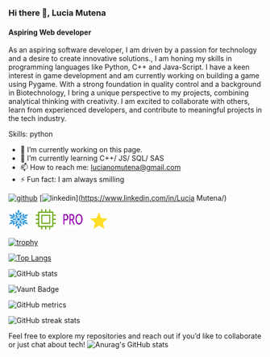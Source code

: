 
### Hi there 👋, Lucia Mutena
#### Aspiring Web developer
As an aspiring software developer, I am driven by a passion for technology and a desire to create innovative solutions., I am honing my skills in programming languages like Python, C++ and Java-Script. I have a keen interest in game development and am currently working on building a game using Pygame. With a strong foundation in quality control and a background in Biotechnology, I bring a unique perspective to my projects, combining analytical thinking with creativity. I am excited to collaborate with others, learn from experienced developers, and contribute to meaningful projects in the tech industry.

Skills: python

- 🔭 I’m currently working on this page. 
- 🌱 I’m currently learning C++/ JS/ SQL/ SAS
- 📫 How to reach me: lucianomutena@gmail.com 
- ⚡ Fun fact: I am always smilling 


[<img src='https://cdn.jsdelivr.net/npm/simple-icons@3.0.1/icons/github.svg' alt='github' height='40'>](https://github.com/Lucia-Ndazoremhe-Mutena)  [<img src='https://cdn.jsdelivr.net/npm/simple-icons@3.0.1/icons/linkedin.svg' alt='linkedin' height='40'>](https://www.linkedin.com/in/Lucia Mutena/)  

<a href='https://archiveprogram.github.com/'><img src='https://raw.githubusercontent.com/acervenky/animated-github-badges/master/assets/acbadge.gif' width='40' height='40'></a> <a href='https://docs.github.com/en/developers'><img src='https://raw.githubusercontent.com/acervenky/animated-github-badges/master/assets/devbadge.gif' width='40' height='40'></a> <a href='https://github.com/pricing'><img src='https://raw.githubusercontent.com/acervenky/animated-github-badges/master/assets/pro.gif' width='40' height='40'></a> <a href='https://stars.github.com/'><img src='https://raw.githubusercontent.com/acervenky/animated-github-badges/master/assets/starbadge.gif' width='35' height='35'></a> 

[![trophy](https://github-profile-trophy.vercel.app/?username=Lucia-Ndazoremhe-Mutena)](https://github.com/ryo-ma/github-profile-trophy)

[![Top Langs](https://github-readme-stats.vercel.app/api/top-langs/?username=Lucia-Ndazoremhe-Mutena)](https://github.com/anuraghazra/github-readme-stats)

![GitHub stats](https://github-readme-stats.vercel.app/api?username=Lucia-Ndazoremhe-Mutena&show_icons=true&count_private=true)  

![Vaunt Badge](https://api.vaunt.dev/v1/github/entities/Lucia-Ndazoremhe-Mutena/contributions?format=svg&private=true)  

![GitHub metrics](https://metrics.lecoq.io/Lucia-Ndazoremhe-Mutena)  

![GitHub streak stats](https://streak-stats.demolab.com/?user=Lucia-Ndazoremhe-Mutena)  

Feel free to explore my repositories and reach out if you’d like to collaborate or just chat about tech!
![Anurag's GitHub stats](https://github-readme-stats.vercel.app/api?username=Lucia-Ndazoremhe-Mutena&show_icons=true&theme=radical)




